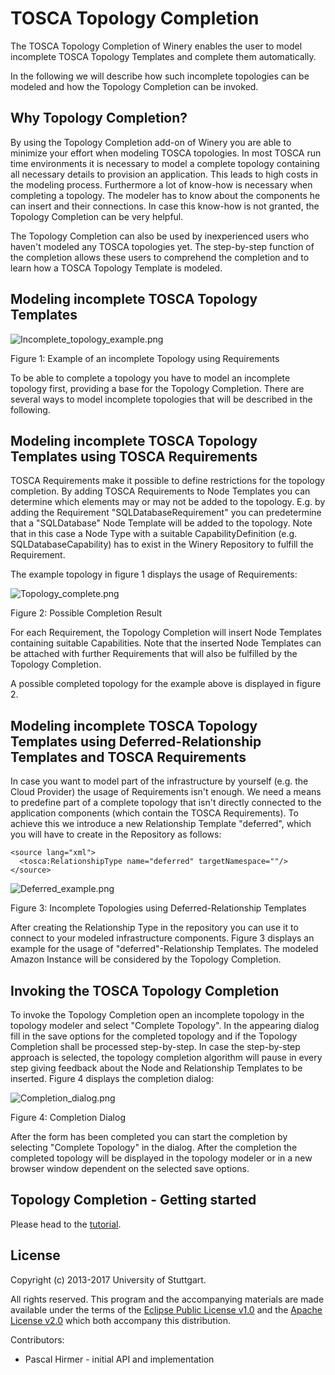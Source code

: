 # TOSCA Topology Completion

The TOSCA Topology Completion of Winery enables the user to model incomplete TOSCA Topology Templates and complete them automatically.

In the following we will describe how such incomplete topologies can be modeled and how the Topology Completion can be invoked.

## Why Topology Completion?

By using the Topology Completion add-on of Winery you are able to minimize your effort when modeling TOSCA topologies. 
In most TOSCA run time environments it is necessary to model a complete topology containing all necessary details to provision an application.
This leads to high costs in the modeling process. Furthermore a lot of know-how is necessary when completing a topology. The modeler has to know about the
components he can insert and their connections. In case this know-how is not granted, the Topology Completion can be very helpful.

The Topology Completion can also be used by inexperienced users who haven't modeled any TOSCA topologies yet.
The step-by-step function of the completion allows these users to comprehend the completion and to learn how a TOSCA Topology Template is modeled.

## Modeling incomplete TOSCA Topology Templates

![Incomplete_topology_example.png](graphics/completion/Incomplete_topology_example.png)

Figure 1: Example of an incomplete Topology using Requirements

To be able to complete a topology you have to model an incomplete topology first, providing a base for the Topology Completion.
There are several ways to model incomplete topologies that will be described in the following.

## Modeling incomplete TOSCA Topology Templates using TOSCA Requirements

TOSCA Requirements make it possible to define restrictions for the topology completion. By adding TOSCA Requirements to Node Templates
you can determine which elements may or may not be added to the topology. E.g. by adding the Requirement "SQLDatabaseRequirement" you can predetermine
that a "SQLDatabase" Node Template will be added to the topology. Note that in this case a Node Type with a suitable CapabilityDefinition (e.g. SQLDatabaseCapability) has to exist in the Winery Repository to fulfill the Requirement.

The example topology in figure 1 displays the usage of Requirements:

![Topology_complete.png](graphics/completion/Topology_complete.png)

Figure 2: Possible Completion Result

For each Requirement, the Topology Completion will insert Node Templates containing suitable Capabilities. Note that the inserted Node Templates can be attached with further Requirements that will also be fulfilled by the Topology Completion.

A possible completed topology for the example above is displayed in figure 2.

## Modeling incomplete TOSCA Topology Templates using Deferred-Relationship Templates and TOSCA Requirements

In case you want to model part of the infrastructure by yourself (e.g. the Cloud Provider) the usage of Requirements isn't enough.
We need a means to predefine part of a complete topology that isn't directly connected to the application components (which contain the TOSCA Requirements).
To achieve this we introduce a new Relationship Template "deferred", which you will have to create in the Repository as follows:

    <source lang="xml">
      <tosca:RelationshipType name="deferred" targetNamespace=""/>
    </source>

![Deferred_example.png](graphics/completion/Deferred_example.png)

Figure 3: Incomplete Topologies using Deferred-Relationship Templates

After creating the Relationship Type in the repository you can use it to connect to your modeled infrastructure components.
Figure 3 displays an example for the usage of "deferred"-Relationship Templates. The modeled Amazon Instance will be considered by the Topology Completion.

## Invoking the TOSCA Topology Completion

To invoke the Topology Completion open an incomplete topology in the topology modeler and select "Complete Topology".
In the appearing dialog fill in the save options for the completed topology and if the Topology Completion shall be processed step-by-step.
In case the step-by-step approach is selected, the topology completion algorithm will pause in every step giving feedback about the Node and Relationship Templates to be inserted.
Figure 4 displays the completion dialog:

![Completion_dialog.png](graphics/completion/Completion_dialog.png)

Figure 4: Completion Dialog

After the form has been completed you can start the completion by selecting "Complete Topology" in the dialog.
After the completion the completed topology will be displayed in the topology modeler or in a new browser window dependent on the selected save options.

## Topology Completion - Getting started

Please head to the [tutorial](TopologyCompletionTutorial).

## License

Copyright (c) 2013-2017 University of Stuttgart.

All rights reserved. This program and the accompanying materials
are made available under the terms of the [Eclipse Public License v1.0]
and the [Apache License v2.0] which both accompany this distribution.

  [Apache License v2.0]: http://www.apache.org/licenses/LICENSE-2.0.html
  [Eclipse Public License v1.0]: http://www.eclipse.org/legal/epl-v10.html

Contributors:
  * Pascal Hirmer - initial API and implementation
